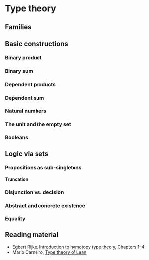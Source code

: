 # Type theory

## Families

## Basic constructions

### Binary product

### Binary sum

### Dependent products

### Dependent sum

### Natural numbers

### The unit and the empty set

### Booleans

## Logic via sets

### Propositions as sub-singletons

#### Truncation

### Disjunction vs. decision

### Abstract and concrete existence


### Equality

## Reading material

* Egbert Rijke, [Introduction to homotopy type theory](https://arxiv.org/abs/2212.11082), Chapters 1–4
* Mario Carneiro, [Type theory of Lean](https://ucilnica.fmf.uni-lj.si/mod/url/view.php?id=70491)



